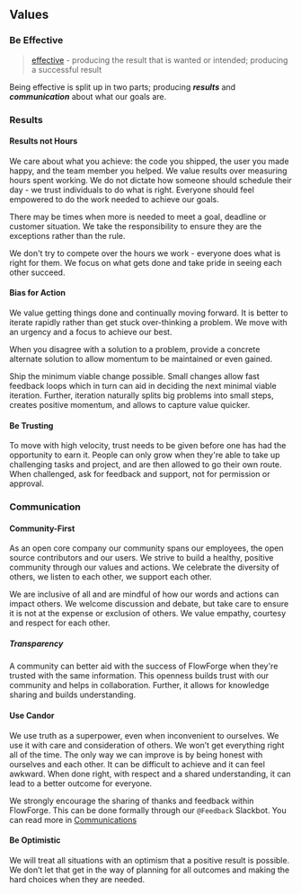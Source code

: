 ## Values

### Be Effective

> [effective][effective-oxford] - producing the result that is wanted or intended; producing a successful result

[effective-oxford]: https://www.oxfordlearnersdictionaries.com/definition/english/effective

Being effective is split up in two parts; producing ***results*** and ***communication***
about what our goals are.

### Results

#### Results not Hours

We care about what you achieve: the code you shipped, the user you made happy,
and the team member you helped. We value results over measuring hours spent
working. We do not dictate how someone should schedule their day - we trust
individuals to do what is right. Everyone should feel empowered to do the work
needed to achieve our goals.

There may be times when more is needed to meet a goal, deadline or customer
situation. We take the responsibility to ensure they are the exceptions rather
than the rule.

We don't try to compete over the hours we work - everyone does what is right for them.
We focus on what gets done and take pride in seeing each other succeed.

#### Bias for Action

We value getting things done and continually moving forward. It is better to 
iterate rapidly rather than get stuck over-thinking a problem. We move with an
urgency and a focus to achieve our best.

When you disagree with a solution to a problem, provide a concrete alternate
solution to allow momentum to be maintained or even gained.

Ship the minimum viable change possible. Small changes allow fast feedback loops
which in turn can aid in deciding the next minimal viable iteration. Further,
iteration naturally splits big problems into small steps, creates positive
momentum, and allows to capture value quicker.

#### Be Trusting

To move with high velocity, trust needs to be given before one has had the
opportunity to earn it. People can only grow when they're able to take up
challenging tasks and project, and are then allowed to go their own route. When
challenged, ask for feedback and support, not for permission or approval.

### Communication

#### Community-First

As an open core company our community spans our employees, the open source
contributors and our users. We strive to build a healthy, positive community
through our values and actions. We celebrate the diversity of others, we listen
to each other, we support each other.

We are inclusive of all and are mindful of how our words and actions can impact
others. We welcome discussion and debate, but take care to ensure it is not at
the expense or exclusion of others. We value empathy, courtesy and respect for
each other.

##### Transparency

A community can better aid with the success of FlowForge when they're trusted
with the same information. This openness builds trust with our community and helps
in collaboration. Further, it allows for knowledge sharing and builds understanding.

#### Use Candor

We use truth as a superpower, even when inconvenient to ourselves. We use it
with care and consideration of others. We won’t get everything right all of the
time. The only way we can improve is by being honest with ourselves and each
other. It can be difficult to achieve and it can feel awkward. When done right, 
with respect and a shared understanding, it can lead to a better outcome for
everyone.

We strongly encourage the sharing of thanks and feedback within FlowForge. This
can be done formally through our `@Feedback` Slackbot. You can read more in
[Communications](../communication#feedback-%26-thanks)

#### Be Optimistic

We will treat all situations with an optimism that a positive result is
possible. We don’t let that get in the way of planning for all outcomes and
making the hard choices when they are needed.